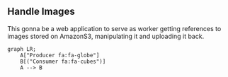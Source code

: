 ## Handle Images 

This gonna be a web application to serve as worker getting references to images stored on AmazonS3, manipulating it and uploading it back.

```Mermaid
graph LR;
    A["Producer fa:fa-globe"]
    B[("Consumer fa:fa-cubes")]
    A --> B
```

